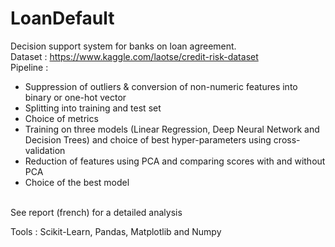 # LoanDefault

Decision support system for banks on loan agreement. 
<br/>
Dataset : https://www.kaggle.com/laotse/credit-risk-dataset
<br/> Pipeline : 
- Suppression of outliers & conversion of non-numeric features into binary or one-hot vector
- Splitting into training and test set
- Choice of metrics 
- Training on three models (Linear Regression, Deep Neural Network and Decision Trees) and choice of best hyper-parameters using cross-validation
- Reduction of features using PCA and comparing scores with and without PCA
- Choice of the best model 

<br/> See report (french) for a detailed analysis 

Tools : Scikit-Learn, Pandas, Matplotlib and Numpy
